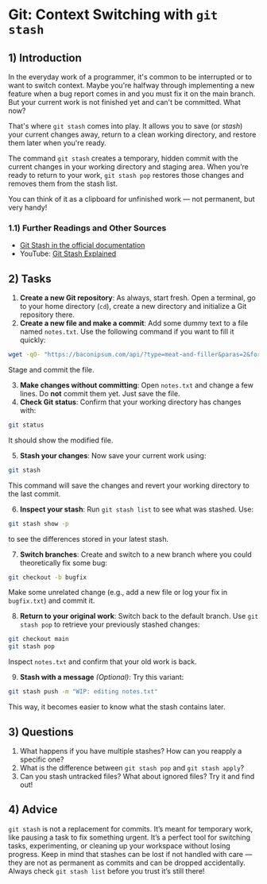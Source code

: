<!---
{
  "depends_on": ["https://github.com/STEMgraph/2f4d1f4f-a53b-485e-a290-2da6b69353b2"],
  "author": ["Tabea Röthemeyer","Stephan Bökelmann"],
  "first_used": "2025-04-12",
  "keywords": ["git", "stash", "context-switch"]
}
--->

# Git: Context Switching with `git stash`

## 1) Introduction
In the everyday work of a programmer, it's common to be interrupted or to want to switch context. Maybe you're halfway through implementing a new feature when a bug report comes in and you must fix it on the main branch. But your current work is not finished yet and can't be committed. What now?

That's where `git stash` comes into play. It allows you to save (or *stash*) your current changes away, return to a clean working directory, and restore them later when you're ready.

The command `git stash` creates a temporary, hidden commit with the current changes in your working directory and staging area. When you’re ready to return to your work, `git stash pop` restores those changes and removes them from the stash list.

You can think of it as a clipboard for unfinished work — not permanent, but very handy!

### 1.1) Further Readings and Other Sources
- [Git Stash in the official documentation](https://git-scm.com/book/en/v2/Git-Tools-Stashing-and-Cleaning)
- YouTube: [Git Stash Explained](https://www.youtube.com/watch?v=KLEDKgMmbBI)

## 2) Tasks
1. **Create a new Git repository**: As always, start fresh. Open a terminal, go to your home directory (`cd`), create a new directory and initialize a Git repository there.
2. **Create a new file and make a commit**: Add some dummy text to a file named `notes.txt`. Use the following command if you want to fill it quickly:
```sh
wget -qO- "https://baconipsum.com/api/?type=meat-and-filler&paras=2&format=text" > notes.txt
```
Stage and commit the file.

3. **Make changes without committing**: Open `notes.txt` and change a few lines. Do **not** commit them yet. Just save the file.
4. **Check Git status**: Confirm that your working directory has changes with:
```sh
git status
```
It should show the modified file.

5. **Stash your changes**: Now save your current work using:
```sh
git stash
```
This command will save the changes and revert your working directory to the last commit.

6. **Inspect your stash**: Run `git stash list` to see what was stashed. Use:
```sh
git stash show -p
```
to see the differences stored in your latest stash.

7. **Switch branches**: Create and switch to a new branch where you could theoretically fix some bug:
```sh
git checkout -b bugfix
```
Make some unrelated change (e.g., add a new file or log your fix in `bugfix.txt`) and commit it.

8. **Return to your original work**: Switch back to the default branch. Use `git stash pop` to retrieve your previously stashed changes:
```sh
git checkout main
git stash pop
```
Inspect `notes.txt` and confirm that your old work is back. 

9. **Stash with a message** *(Optional)*: Try this variant:
```sh
git stash push -m "WIP: editing notes.txt"
```
This way, it becomes easier to know what the stash contains later.

## 3) Questions
1. What happens if you have multiple stashes? How can you reapply a specific one?
2. What is the difference between `git stash pop` and `git stash apply`?
3. Can you stash untracked files? What about ignored files? Try it and find out!

## 4) Advice
`git stash` is not a replacement for commits. It’s meant for temporary work, like pausing a task to fix something urgent. It’s a perfect tool for switching tasks, experimenting, or cleaning up your workspace without losing progress. Keep in mind that stashes can be lost if not handled with care — they are not as permanent as commits and can be dropped accidentally. Always check `git stash list` before you trust it’s still there!